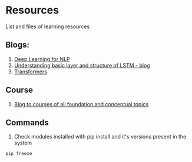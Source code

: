 # Resources
List and files of learning resources


## Blogs:
1. [Deep Learning for NLP](http://colah.github.io/posts/2014-07-NLP-RNNs-Representations/)
2. [Understanding basic layer and structure of LSTM - blog](http://research.google.com/pubs/OriolVinyals.html)
3. [Transformers](https://jalammar.github.io/illustrated-transformer/)

## Course
1. [Blog to courses of all foundation and conceptual topics](https://e2eml.school/blog.html#193)


## Commands
1. Check modules installed with pip install and it's versions present in the system
```
pip freeze
```
